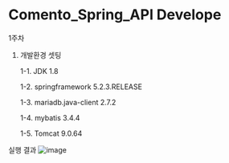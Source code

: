 # Comento_Spring_API Develope

1주차 

1. 개발환경 셋팅

    1-1. JDK 1.8
  
    1-2. springframework 5.2.3.RELEASE
  
    1-3. mariadb.java-client 2.7.2
  
    1-4. mybatis 3.4.4
  
    1-5. Tomcat 9.0.64
  

실행 결과
![image](https://user-images.githubusercontent.com/84260096/175462513-f5d653ac-ecd9-43d6-b737-1f8f44a06cb7.png)
